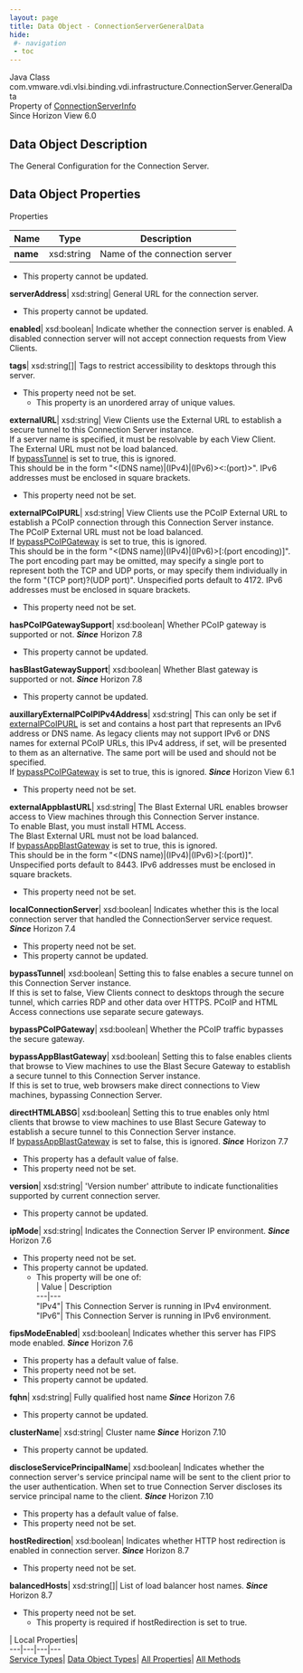 ```yaml
---
layout: page
title: Data Object - ConnectionServerGeneralData
hide:
 #- navigation
 - toc
---
```






Java Class
    com.vmware.vdi.vlsi.binding.vdi.infrastructure.ConnectionServer.GeneralData  
Property of
     [ConnectionServerInfo](vdi.infrastructure.ConnectionServer.ConnectionServerInfo.md#field_detail)  
Since 
    Horizon View 6.0

## Data Object Description 

The General Configuration for the Connection Server. 

## Data Object Properties

Properties

Name |  Type |  Description   
---|---|---  
**name**|  xsd:string|  Name of the connection server   


* This property cannot be updated.

  
**serverAddress**|  xsd:string|  General URL for the connection server.   


* This property cannot be updated.

  
**enabled**|  xsd:boolean|  Indicate whether the connection server is enabled. A disabled connection server will not accept connection requests from View Clients.   
  
**tags**|  xsd:string[]|  Tags to restrict accessibility to desktops through this server.   


* This property need not be set.
  * This property is an unordered array of unique values.

  
**externalURL**|  xsd:string|  View Clients use the External URL to establish a secure tunnel to this Connection Server instance.   
If a server name is specified, it must be resolvable by each View Client.   
The External URL must not be load balanced.   
If [bypassTunnel](vdi.infrastructure.ConnectionServer.GeneralData.md#bypassTunnel) is set to true, this is ignored.   
This should be in the form "<(DNS name)|(IPv4)|(IPv6)><:(port)>". IPv6 addresses must be enclosed in square brackets.   


* This property need not be set.

  
**externalPCoIPURL**|  xsd:string|  View Clients use the PCoIP External URL to establish a PCoIP connection through this Connection Server instance.   
The PCoIP External URL must not be load balanced.   
If [bypassPCoIPGateway](vdi.infrastructure.ConnectionServer.GeneralData.md#bypassPCoIPGateway) is set to true, this is ignored.  
This should be in the form "<(DNS name)|(IPv4)|(IPv6)>[:(port encoding)]". The port encoding part may be omitted, may specify a single port to represent both the TCP and UDP ports, or may specify them individually in the form "(TCP port)?(UDP port)". Unspecified ports default to 4172. IPv6 addresses must be enclosed in square brackets.   


* This property need not be set.

  
**hasPCoIPGatewaySupport**|  xsd:boolean|  Whether PCoIP gateway is supported or not.  **_Since_** Horizon 7.8  


* This property cannot be updated.

  
**hasBlastGatewaySupport**|  xsd:boolean|  Whether Blast gateway is supported or not.  **_Since_** Horizon 7.8  


* This property cannot be updated.

  
**auxillaryExternalPCoIPIPv4Address**|  xsd:string|  This can only be set if [externalPCoIPURL](vdi.infrastructure.ConnectionServer.GeneralData.md#externalPCoIPURL) is set and contains a host part that represents an IPv6 address or DNS name. As legacy clients may not support IPv6 or DNS names for external PCoIP URLs, this IPv4 address, if set, will be presented to them as an alternative. The same port will be used and should not be specified.   
If [bypassPCoIPGateway](vdi.infrastructure.ConnectionServer.GeneralData.md#bypassPCoIPGateway) is set to true, this is ignored.  **_Since_** Horizon View 6.1  


* This property need not be set.

  
**externalAppblastURL**|  xsd:string|  The Blast External URL enables browser access to View machines through this Connection Server instance.   
To enable Blast, you must install HTML Access.   
The Blast External URL must not be load balanced.   
If [bypassAppBlastGateway](vdi.infrastructure.ConnectionServer.GeneralData.md#bypassAppBlastGateway) is set to true, this is ignored.   
This should be in the form "<(DNS name)|(IPv4)|(IPv6)>[:(port)]". Unspecified ports default to 8443. IPv6 addresses must be enclosed in square brackets.   


* This property need not be set.

  
**localConnectionServer**|  xsd:boolean|  Indicates whether this is the local connection server that handled the ConnectionServer service request.  **_Since_** Horizon 7.4  


* This property need not be set.
* This property cannot be updated.

  
**bypassTunnel**|  xsd:boolean|  Setting this to false enables a secure tunnel on this Connection Server instance.   
If this is set to false, View Clients connect to desktops through the secure tunnel, which carries RDP and other data over HTTPS. PCoIP and HTML Access connections use separate secure gateways.   
  
**bypassPCoIPGateway**|  xsd:boolean|  Whether the PCoIP traffic bypasses the secure gateway.   
  
**bypassAppBlastGateway**|  xsd:boolean|  Setting this to false enables clients that browse to View machines to use the Blast Secure Gateway to establish a secure tunnel to this Connection Server instance.   
If this is set to true, web browsers make direct connections to View machines, bypassing Connection Server.   
  
  
**directHTMLABSG**|  xsd:boolean|  Setting this to true enables only html clients that browse to view machines to use Blast Secure Gateway to establish a secure tunnel to this Connection Server instance.  
If [bypassAppBlastGateway](vdi.infrastructure.ConnectionServer.GeneralData.md#bypassAppBlastGateway) is set to false, this is ignored.  **_Since_** Horizon 7.7  


  * This property has a default value of false.
* This property need not be set.

  
**version**|  xsd:string|  'Version number' attribute to indicate functionalities supported by current connection server.   


* This property cannot be updated.

  
**ipMode**|  xsd:string|  Indicates the Connection Server IP environment.  **_Since_** Horizon 7.6  


* This property need not be set.
* This property cannot be updated.
  * This property will be one of:  
|  Value |  Description   
---|---  
"IPv4"| This Connection Server is running in IPv4 environment.  
"IPv6"| This Connection Server is running in IPv6 environment.  

  
**fipsModeEnabled**|  xsd:boolean|  Indicates whether this server has FIPS mode enabled.  **_Since_** Horizon 7.6  


  * This property has a default value of false.
* This property need not be set.
* This property cannot be updated.

  
**fqhn**|  xsd:string|  Fully qualified host name  **_Since_** Horizon 7.6  


* This property cannot be updated.

  
**clusterName**|  xsd:string|  Cluster name  **_Since_** Horizon 7.10  


* This property cannot be updated.

  
**discloseServicePrincipalName**|  xsd:boolean|  Indicates whether the connection server's service principal name will be sent to the client prior to the user authentication. When set to true Connection Server discloses its service principal name to the client.  **_Since_** Horizon 7.10  


  * This property has a default value of false.
* This property need not be set.

  
**hostRedirection**|  xsd:boolean|  Indicates whether HTTP host redirection is enabled in connection server.  **_Since_** Horizon 8.7  


* This property need not be set.

  
**balancedHosts**|  xsd:string[]|  List of load balancer host names.  **_Since_** Horizon 8.7  


* This property need not be set.
  * This property is required if hostRedirection is set to true.

  
  
  
 | Local Properties|   
---|---|---|---  
[Service Types](index-mo_types.md)| [Data Object Types](index-do_types.md)| [All Properties](index-properties.md)| [All Methods](index-methods.md)  
  
  

